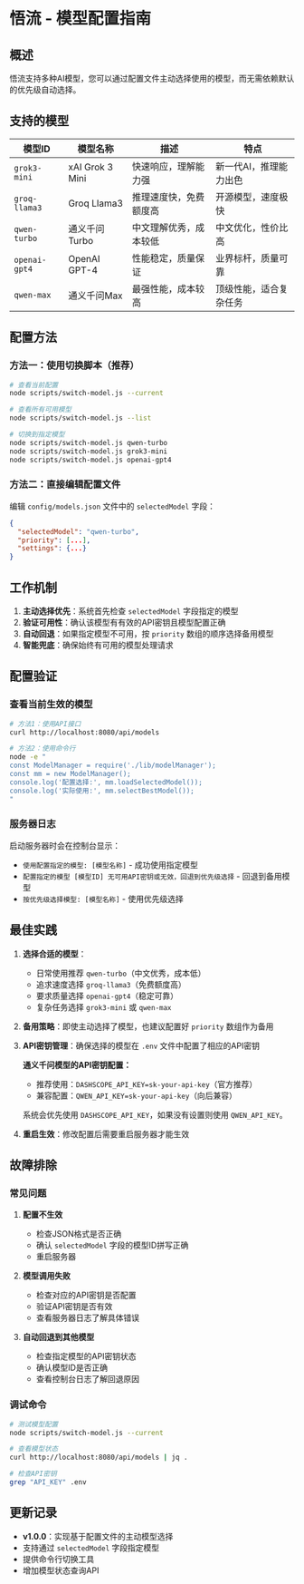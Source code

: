 # 悟流 - 模型配置指南

## 概述

悟流支持多种AI模型，您可以通过配置文件主动选择使用的模型，而无需依赖默认的优先级自动选择。

## 支持的模型

| 模型ID | 模型名称 | 描述 | 特点 |
|--------|---------|------|------|
| `grok3-mini` | xAI Grok 3 Mini | 快速响应，理解能力强 | 新一代AI，推理能力出色 |
| `groq-llama3` | Groq Llama3 | 推理速度快，免费额度高 | 开源模型，速度极快 |
| `qwen-turbo` | 通义千问Turbo | 中文理解优秀，成本较低 | 中文优化，性价比高 |
| `openai-gpt4` | OpenAI GPT-4 | 性能稳定，质量保证 | 业界标杆，质量可靠 |
| `qwen-max` | 通义千问Max | 最强性能，成本较高 | 顶级性能，适合复杂任务 |

## 配置方法

### 方法一：使用切换脚本（推荐）

```bash
# 查看当前配置
node scripts/switch-model.js --current

# 查看所有可用模型
node scripts/switch-model.js --list

# 切换到指定模型
node scripts/switch-model.js qwen-turbo
node scripts/switch-model.js grok3-mini
node scripts/switch-model.js openai-gpt4
```

### 方法二：直接编辑配置文件

编辑 `config/models.json` 文件中的 `selectedModel` 字段：

```json
{
  "selectedModel": "qwen-turbo",
  "priority": [...],
  "settings": {...}
}
```

## 工作机制

1. **主动选择优先**：系统首先检查 `selectedModel` 字段指定的模型
2. **验证可用性**：确认该模型有有效的API密钥且模型配置正确
3. **自动回退**：如果指定模型不可用，按 `priority` 数组的顺序选择备用模型
4. **智能兜底**：确保始终有可用的模型处理请求

## 配置验证

### 查看当前生效的模型

```bash
# 方法1：使用API接口
curl http://localhost:8080/api/models

# 方法2：使用命令行
node -e "
const ModelManager = require('./lib/modelManager');
const mm = new ModelManager();
console.log('配置选择:', mm.loadSelectedModel());
console.log('实际使用:', mm.selectBestModel());
"
```

### 服务器日志

启动服务器时会在控制台显示：
- `使用配置指定的模型: [模型名称]` - 成功使用指定模型
- `配置指定的模型 [模型ID] 无可用API密钥或无效，回退到优先级选择` - 回退到备用模型
- `按优先级选择模型: [模型名称]` - 使用优先级选择

## 最佳实践

1. **选择合适的模型**：
   - 日常使用推荐 `qwen-turbo`（中文优秀，成本低）
   - 追求速度选择 `groq-llama3`（免费额度高）
   - 要求质量选择 `openai-gpt4`（稳定可靠）
   - 复杂任务选择 `grok3-mini` 或 `qwen-max`

2. **备用策略**：即使主动选择了模型，也建议配置好 `priority` 数组作为备用

3. **API密钥管理**：确保选择的模型在 `.env` 文件中配置了相应的API密钥

   **通义千问模型的API密钥配置：**
   - 推荐使用：`DASHSCOPE_API_KEY=sk-your-api-key`（官方推荐）
   - 兼容配置：`QWEN_API_KEY=sk-your-api-key`（向后兼容）
   
   系统会优先使用 `DASHSCOPE_API_KEY`，如果没有设置则使用 `QWEN_API_KEY`。

4. **重启生效**：修改配置后需要重启服务器才能生效

## 故障排除

### 常见问题

1. **配置不生效**
   - 检查JSON格式是否正确
   - 确认 `selectedModel` 字段的模型ID拼写正确
   - 重启服务器

2. **模型调用失败**
   - 检查对应的API密钥是否配置
   - 验证API密钥是否有效
   - 查看服务器日志了解具体错误

3. **自动回退到其他模型**
   - 检查指定模型的API密钥状态
   - 确认模型ID是否正确
   - 查看控制台日志了解回退原因

### 调试命令

```bash
# 测试模型配置
node scripts/switch-model.js --current

# 查看模型状态
curl http://localhost:8080/api/models | jq .

# 检查API密钥
grep "API_KEY" .env
```

## 更新记录

- **v1.0.0**：实现基于配置文件的主动模型选择
- 支持通过 `selectedModel` 字段指定模型
- 提供命令行切换工具
- 增加模型状态查询API 
